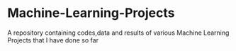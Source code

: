 # Machine-Learning-Projects
A repository containing codes,data and results of various Machine Learning Projects that I have done so far
